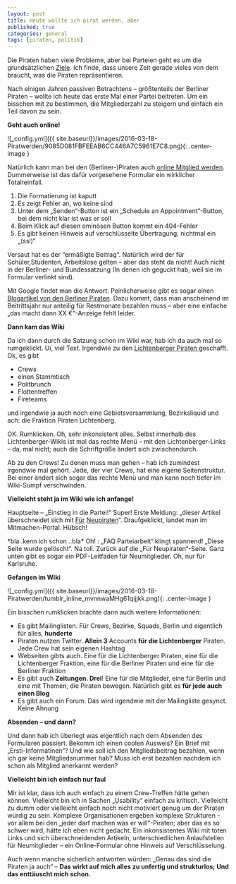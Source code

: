 ```yaml
---
layout: post
title: Heute wollte ich pirat werden, aber
published: true
categories: general
tags: [piraten, politik]
---
```


Die Piraten haben viele Probleme, aber bei Parteien geht es um die grundsätzlichen [Ziele](http://wiki.piratenpartei.de/Ziele "Ziele"). Ich finde, dass unsere Zeit gerade vieles von dem braucht, was die Piraten repräsentieren.

Nach einigen Jahren passiven Betrachtens – größtenteils der Berliner Piraten – wollte ich heute das erste Mal einer Partei beitreten. Um ein bisschen mit zu bestimmen, die Mitgliederzahl zu steigern und einfach ein Teil davon zu sein.

**Geht auch online!**

![_config.yml]({{ site.baseurl}}/images/2016-03-18-Piratwerden/9085D081FBFEEAB6CC446A7C5961E7C8.png){: .center-image }

Natürlich kann man bei den (Berliner-)Piraten auch [online Mitglied werden](http://berlin.piratenpartei.de/mitglied-werden/ "Formular"). Dummerweise ist das dafür vorgesehene Formular ein wirklicher Totalreinfall.

1. Die Formatierung ist kaputt
2. Es zeigt Fehler an, wo keine sind
3. Unter dem „Senden“-Button ist ein „Schedule an Appointment“-Button, bei dem nicht klar ist was er soll
4. Beim Klick auf diesen ominösen Button kommt ein 404-Fehler
5. Es gibt keinen Hinweis auf verschlüsselte Übertragung; nichtmal ein „(ssl)“

Versaut hat es der “ermäßigte Beitrag“. Natürlich wird der für Schüler,Studenten, Arbeitslose gelten – aber das steht da nicht! Auch nicht in der Berliner- und Bundessatzung (In denen ich geguckt hab, weil sie im Formular verlinkt sind).

Mit Google findet man die Antwort. Peinlicherweise gibt es sogar einen [Blogartikel von den Berliner Piraten](http://berlin.piratenpartei.de/2012/03/28/antraege-auf-ermaessigten-mitgliedsbeitrag/ "piraten berlin"). Dazu kommt, dass man anscheinend im Beitrittsjahr nur anteilig für Restmonate bezahlen muss – aber eine einfache „das macht dann XX €“-Anzeige fehlt leider.

**Dann kam das Wiki**

Da ich dann durch die Satzung schon im Wiki war, hab ich da auch mal so rumgeklickt. Ui, viel Text. Irgendwie zu den [Lichtenberger Piraten ](http://wiki.piratenpartei.de/BE:Lichtenberg "wiki")geschafft. Ok, es gibt

* Crews
* einen Stammtisch
* Politbrunch
* Flottentreffen
* Fireteams

und irgendwie ja auch noch eine Gebietsversammlung, Bezirksliquid und ach: die Fraktion Piraten Lichtenberg.

OK. Rumklicken. Oh, sehr inkonsistent alles. Selbst innerhalb des Lichtenberger-Wikis ist mal das rechte Menü – mit den Lichtenberger-Links – da, mal nicht; auch die Schriftgröße ändert sich zwischendurch.

Ab zu den Crews! Zu denen muss man gehen – hab ich zumindest irgendwie mal gehört. Jede, der vier Crews, hat eine eigene Seitenstruktur. Bei einer ändert sich sogar das rechte Menü und man kann noch tiefer im Wiki-Sumpf verschwinden.

**Vielleicht steht ja im Wiki wie ich anfange!**

Hauptseite – „Einstieg in die Partei!“ Super! Erste Meldung: „dieser Artikel überschneidet sich mit [Für](http://wiki.piratenpartei.de/Neupiraten) [Neupiraten](http://wiki.piratenpartei.de/Neupiraten)“. Draufgeklickt, landet man im Mitmachen-Portal. Hübsch!

\*bla..kenn ich schon ..bla\* Oh! : „FAQ Parteiarbeit“ klingt spannend! „Diese Seite wurde gelöscht“. Na toll. Zurück auf die „Für Neupiraten“-Seite. Ganz unten gibt es sogar ein PDF-Leitfaden für Neumitglieder. Oh, nur für Karlsruhe.

**Gefangen im Wiki**

![_config.yml]({{ site.baseurl}}/images/2016-03-18-Piratwerden/tumblr_inline_mvnnwaMHg61qijjkk.png){: .center-image }

Ein bisschen rumklicken brachte dann auch weitere Informationen:

* Es gibt Mailinglisten. Für Crews, Bezirke, Squads, Berlin und eigentlich für alles, **hunderte**
* Piraten nutzen Twitter. **Allein 3** Accounts **für die Lichtenberger** Piraten. Jede Crew hat sein eigenen Hashtag
* Webseiten gibts auch. Eine für die Lichtenberger Piraten, eine für die Lichtenberger Fraktion, eine für die Berliner Piraten und eine für die Berliner Fraktion
* Es gibt auch **Zeitungen. Drei**! Eine für die Mitglieder, eine für Berlin und eine mit Themen, die Piraten bewegen. Natürlich gibt es **für jede auch einen Blog**
* Es gibt auch ein Forum. Das wird irgendwie mit der Mailingliste gesynct. Keine Ahnung

**Absenden – und dann?**

Und dann hab ich überlegt was eigentlich nach dem Absenden des Formularen passiert. Bekomm ich einen coolen Ausweis? Ein Brief mit „Ersti-Informatinen“? Und wie soll ich den Mitgliedsbeitrag bezahlen, wenn ich gar keine Mitgliedsnummer hab? Muss ich erst bezahlen nachdem ich schon als Mitglied anerkannt werden?

**Vielleicht bin ich einfach nur faul**

Mir ist klar, dass ich auch einfach zu einem Crew-Treffen hätte gehen können. Vielleicht bin ich in Sachen „Usability“ einfach zu kritisch. Vielleicht zu dumm oder vielleicht einfach noch nicht motiviert genug um der Piraten würdig zu sein. Komplexe Organisationen ergeben komplexe Strukturen – vor allem bei den „jeder darf machen was er will“-Piraten; aber das es so schwer wird, hätte ich eben nicht gedacht. Ein inkonsistentes Wiki mit toten Links und sich überschneidenden Artikeln, unterschiedlichen Anlaufstellen für Neumitglieder – ein Online-Formular ohne Hinweis auf Verschlüsselung.

Auch wenn manche sicherlich antworten würden: „Genau das sind die Piraten ja auch“ – **Das wirkt auf mich alles zu unfertig und strukturlos; Und das enttäuscht mich schon.**
